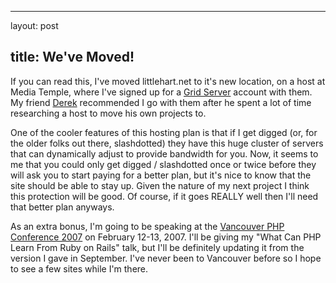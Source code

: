 <hr />

<p>layout: post</p>

<h2>title: We've Moved!</h2>

<p>If you can read this, I've moved littlehart.net to it's new location, on a host at Media Temple, where I've signed up for a <a href="http://www.mediatemple.net/webhosting/gs/">Grid Server</a> account with them.  My friend <a href="http://derekmartin.ca">Derek</a> recommended I go with them after he spent a lot of time researching a host to move his own projects to.
</p>

<p>
One of the cooler features of this hosting plan is that if I get digged (or, for the older folks out there, slashdotted) they have this huge cluster of servers that can dynamically adjust to provide bandwidth for you.  Now, it seems to me that you could only get digged / slashdotted once or twice before they will ask you to start paying for a better plan, but it's nice to know that the site should be able to stay up.  Given the nature of my next project I think this protection will be good.  Of course, if it goes REALLY well then I'll need that better plan anyways. 
</p>

<p>
As an extra bonus, I'm going to be speaking at the <a href="http://vancouver.php.net/">Vancouver PHP Conference 2007</a> on February 12-13, 2007.  I'll be giving my "What Can PHP Learn From Ruby on Rails" talk, but I'll be definitely updating it from the version I gave in September.  I've never been to Vancouver before so I hope to see a few sites while I'm there.
</p>
